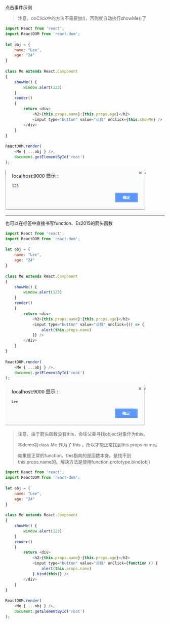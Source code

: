 点击事件示例

> 注意，onClick中的方法不需要加\(\)，否则就自动执行showMe\(\)了

```js
import React from 'react';
import ReactDOM from 'react-dom';

let obj = {
    name: "Lee",
    age: "24"
}

class Me extends React.Component
{
    showMe() {
        window.alert(123)
    }
    render()
    {
        return <div>
            <h2>{this.props.name}:{this.props.age}</h2>
            <input type="button" value="点我" onClick={this.showMe} />
        </div>
    }
}

ReactDOM.render(
    <Me { ...obj } />,
    document.getElementById('root')
);
```

![](/assets/123541245312551assad.png)

---

也可以在标签中直接书写function、Es2015的箭头函数

```js
import React from 'react';
import ReactDOM from 'react-dom';

let obj = {
    name: "Lee",
    age: "24"
}

class Me extends React.Component
{
    showMe() {
        window.alert(123)
    }
    render()
    {
        return <div>
            <h2>{this.props.name}:{this.props.age}</h2>
            <input type="button" value="点我" onClick={() => {
                alert(this.props.name)
            }} />
        </div>
    }
}

ReactDOM.render(
    <Me { ...obj } />,
    document.getElementById('root')
);
```

![](/assets/阿桑23aasdasd.png)

> 注意，由于箭头函数没有this，会往父辈寻找object对象作为this。
>
> 本demo将class Me 作为了 this
，所以才能正常找到this.props.name。
>
> 如果是正常的function，this指向的是函数本身。是找不到this.props.name的。解决方法是使用function.prototype.bind\(obj\)

```js
import React from 'react';
import ReactDOM from 'react-dom';

let obj = {
    name: "Lee",
    age: "24"
}

class Me extends React.Component
{
    showMe() {
        window.alert(123)
    }
    render()
    {
        return <div>
            <h2>{this.props.name}:{this.props.age}</h2>
            <input type="button" value="点我" onClick={function () {
                alert(this.props.name)
            }.bind(this)} />
        </div>
    }
}

ReactDOM.render(
    <Me { ...obj } />,
    document.getElementById('root')
);

```



